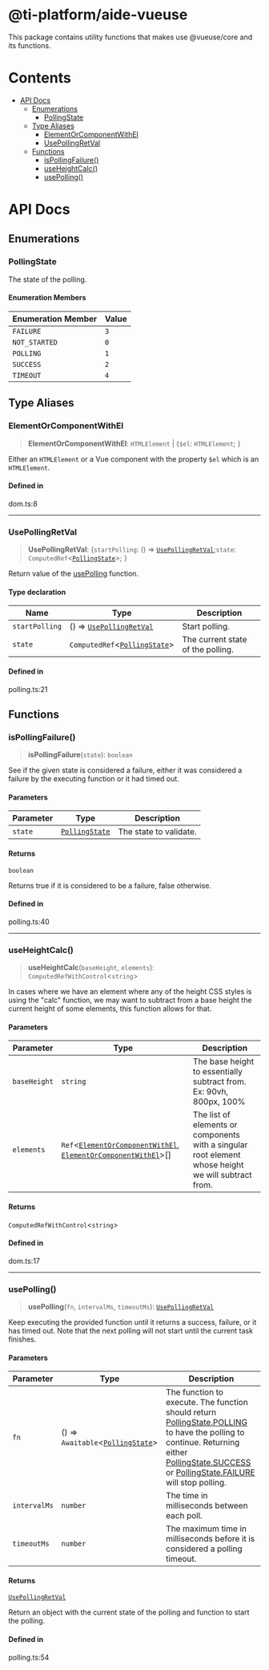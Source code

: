 # @ti-platform/aide-vueuse

This package contains utility functions that makes use @vueuse/core and its functions.

# Contents

* [API Docs](#api-docs)
  * [Enumerations](#enumerations)
    * [PollingState](#pollingstate)
  * [Type Aliases](#type-aliases)
    * [ElementOrComponentWithEl](#elementorcomponentwithel)
    * [UsePollingRetVal](#usepollingretval)
  * [Functions](#functions)
    * [isPollingFailure()](#ispollingfailure)
    * [useHeightCalc()](#useheightcalc)
    * [usePolling()](#usepolling)

# API Docs

## Enumerations

### PollingState

The state of the polling.

#### Enumeration Members

| Enumeration Member | Value |
| ------------------ | ----- |
| `FAILURE`          | `3`   |
| `NOT_STARTED`      | `0`   |
| `POLLING`          | `1`   |
| `SUCCESS`          | `2`   |
| `TIMEOUT`          | `4`   |

## Type Aliases

### ElementOrComponentWithEl

> **ElementOrComponentWithEl**: `HTMLElement` | {`$el`: `HTMLElement`; }

Either an `HTMLElement` or a Vue component with the property `$el` which is an `HTMLElement`.

#### Defined in

dom.ts:8

***

### UsePollingRetVal

> **UsePollingRetVal**: {`startPolling`: () => [`UsePollingRetVal`](README.md#usepollingretval);`state`: `ComputedRef`<[`PollingState`](README.md#pollingstate)>; }

Return value of the [usePolling](README.md#usepolling) function.

#### Type declaration

| Name           | Type                                                    | Description                       |
| -------------- | ------------------------------------------------------- | --------------------------------- |
| `startPolling` | () => [`UsePollingRetVal`](README.md#usepollingretval)  | Start polling.                    |
| `state`        | `ComputedRef`<[`PollingState`](README.md#pollingstate)> | The current state of the polling. |

#### Defined in

polling.ts:21

## Functions

### isPollingFailure()

> **isPollingFailure**(`state`): `boolean`

See if the given state is considered a failure, either it was considered a failure by the executing function or it
had timed out.

#### Parameters

| Parameter | Type                                     | Description            |
| --------- | ---------------------------------------- | ---------------------- |
| `state`   | [`PollingState`](README.md#pollingstate) | The state to validate. |

#### Returns

`boolean`

Returns true if it is considered to be a failure, false otherwise.

#### Defined in

polling.ts:40

***

### useHeightCalc()

> **useHeightCalc**(`baseHeight`, `elements`): `ComputedRefWithControl`<`string`>

In cases where we have an element where any of the height CSS styles is using the "calc" function, we may want to
subtract from a base height the current height of some elements, this function allows for that.

#### Parameters

| Parameter    | Type                                                                                                                                         | Description                                                                                         |
| ------------ | -------------------------------------------------------------------------------------------------------------------------------------------- | --------------------------------------------------------------------------------------------------- |
| `baseHeight` | `string`                                                                                                                                     | The base height to essentially subtract from. Ex: 90vh, 800px, 100%                                 |
| `elements`   | `Ref`<[`ElementOrComponentWithEl`](README.md#elementorcomponentwithel), [`ElementOrComponentWithEl`](README.md#elementorcomponentwithel)>\[] | The list of elements or components with a singular root element whose height we will subtract from. |

#### Returns

`ComputedRefWithControl`<`string`>

#### Defined in

dom.ts:17

***

### usePolling()

> **usePolling**(`fn`, `intervalMs`, `timeoutMs`): [`UsePollingRetVal`](README.md#usepollingretval)

Keep executing the provided function until it returns a success, failure, or it has timed out. Note that the next
polling will not start until the current task finishes.

#### Parameters

| Parameter    | Type                                                        | Description                                                                                                                                                                                                                                                              |
| ------------ | ----------------------------------------------------------- | ------------------------------------------------------------------------------------------------------------------------------------------------------------------------------------------------------------------------------------------------------------------------ |
| `fn`         | () => `Awaitable`<[`PollingState`](README.md#pollingstate)> | The function to execute. The function should return [PollingState.POLLING](README.md#pollingstate) to have the polling to continue. Returning either [PollingState.SUCCESS](README.md#pollingstate) or [PollingState.FAILURE](README.md#pollingstate) will stop polling. |
| `intervalMs` | `number`                                                    | The time in milliseconds between each poll.                                                                                                                                                                                                                              |
| `timeoutMs`  | `number`                                                    | The maximum time in milliseconds before it is considered a polling timeout.                                                                                                                                                                                              |

#### Returns

[`UsePollingRetVal`](README.md#usepollingretval)

Return an object with the current state of the polling and function to start the polling.

#### Defined in

polling.ts:54
